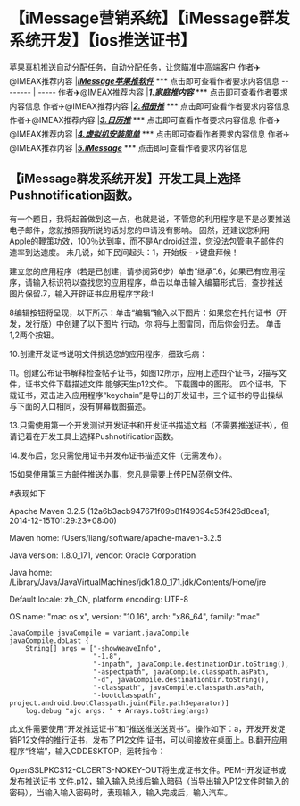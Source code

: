 # 【iMessage营销系统】【iMessage群发系统开发】【ios推送证书】
苹果真机推送自动分配任务，自动分配任务，让您瞄准中高端客户
作者✈️@IMEAX推荐内容     |[***iMessage苹果推软件***](https://imessagee.github.io/) *** 点击即可查看作者要求内容信息
-------- | -----
作者✈️@IMEAX推荐内容     |[***1.家庭推内容***](https://imessagee.github.io/) *** 点击即可查看作者要求内容信息
作者✈️@IMEAX推荐内容     |[***2.相册推***](https://imessagee.github.io/) *** 点击即可查看作者要求内容信息
作者✈️@IMEAX推荐内容     |[***3.日历推***](https://imessagee.github.io/) *** 点击即可查看作者要求内容信息
作者✈️@IMEAX推荐内容     |[***4.虚拟机安装简单***](https://imessagee.github.io/) *** 点击即可查看作者要求内容信息
作者✈️@IMEAX推荐内容     |[***5.iMessage***](https://imessagee.github.io/) *** 点击即可查看作者要求内容信息

## 【iMessage群发系统开发】开发工具上选择Pushnotification函数。
有一个题目，我将起首做到这一点，也就是说，不管您的利用程序是不是必要推送电子邮件，您就按照我所说的话对您的申请没有影响。 固然，还建议您利用Apple的鞭策功效，100％达到率，而不是Android过混，您没法包管电子邮件的速率到达速度。 未几说，如下民间起头：1，开始板 - >键盘拜候！


建立您的应用程序（若是已创建，请参阅第6步）单击“继承”.6，如果已有应用程序，请输入标识符以查找您的应用程序，单击以单击输入编纂形式后，查抄推送 图片保留.7，输入开辟证书应用程序字段:!



8编辑按钮将呈现，以下所示：单击“编辑”输入以下图片：如果您在托付证书（开发，发行版）中创建了以下图片 行动，你 将与上图雷同，而后你会归去。 单击1,2两个按钮。

10.创建开发证书说明文件挑选您的应用程序，细致毛病：

11。创建公布证书解释检查帖子证书，如图12所示，应用上述四个证书，2描写文件，证书文件下载描述文件 能够天生p12文件。 下载图中的图形。 四个证书，下载证书，双击进入应用程序“keychain”是导出的开发证书，三个证书的导出操纵与下面的入口相同，没有屏幕截图描述。


13.只需使用第一个开发测试开发证书和开发证书描述文档（不需要推送证书），但请记着在开发工具上选择Pushnotification函数。

14.发布后，您只需使用证书并发布证书描述文件（无需发布）。

15如果使用第三方邮件推送办事，您凡是需要上传PEM范例文件。

#表现如下

Apache Maven 3.2.5 (12a6b3acb947671f09b81f49094c53f426d8cea1; 2014-12-15T01:29:23+08:00)

Maven home: /Users/liang/software/apache-maven-3.2.5

Java version: 1.8.0_171, vendor: Oracle Corporation

Java home: /Library/Java/JavaVirtualMachines/jdk1.8.0_171.jdk/Contents/Home/jre

Default locale: zh_CN, platform encoding: UTF-8

OS name: "mac os x", version: "10.16", arch: "x86_64", family: "mac"

    JavaCompile javaCompile = variant.javaCompile
    javaCompile.doLast {
        String[] args = ["-showWeaveInfo",
                         "-1.8",
                         "-inpath", javaCompile.destinationDir.toString(),
                         "-aspectpath", javaCompile.classpath.asPath,
                         "-d", javaCompile.destinationDir.toString(),
                         "-classpath", javaCompile.classpath.asPath,
                         "-bootclasspath", project.android.bootClasspath.join(File.pathSeparator)]
        log.debug "ajc args: " + Arrays.toString(args)
此文件需要使用“开发推送证书”和“推送推送送货书”。操作如下：a，开发开发促销P12文件的推行证书，发布了P12文件 证书，可以间接放在桌面上。B.翻开应用程序“终端”，输入CDDESKTOP，运转指令：


OpenSSLPKCS12-CLCERTS-NOKEY-OUT将生成证书文件。PEM-I开发证书或发布推送证书 文件.p12，输入输入总线后输入暗码（当导出输入P12文件时输入的密码），当输入输入密码时，表现输入，输入完成后，输入汽车。